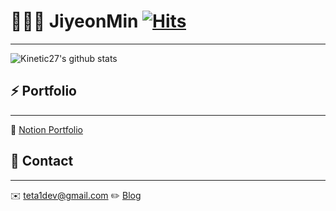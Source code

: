 # 👩🏻‍💻 JiyeonMin [![Hits](https://hits.seeyoufarm.com/api/count/incr/badge.svg?url=https%3A%2F%2Fgithub.com%2Fgjbae1212%2Fhit-counter&count_bg=%239589D1&title_bg=%23555555&icon=&icon_color=%23E7E7E7&title=hits&edge_flat=false)](https://hits.seeyoufarm.com)
---
![Kinetic27's github stats](https://github-readme-stats.vercel.app/api?username=ichbinmin2&show_icons=true&theme=dark)

## ⚡️ Portfolio 
---
📂 [Notion Portfolio](https://www.notion.so/Frontend-Developer-Min-Jiyeon-dfe3e06c458b4adfae57e0042351cfe1)

## 📌 Contact
---
✉️ teta1dev@gmail.com
✏️ [Blog](https://velog.io/@ichbinmin2)



